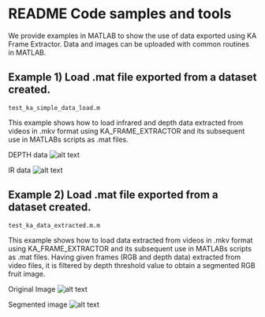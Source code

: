 # README Code samples and tools
We provide examples in MATLAB to show the use of data exported using KA Frame Extractor.
Data and images can be uploaded with common routines in MATLAB.


## Example 1) Load .mat file exported from a dataset created.
```
test_ka_simple_data_load.m
```
This example shows how to load infrared and depth data extracted from videos in .mkv format using KA_FRAME_EXTRACTOR and its subsequent use in MATLABs scripts as .mat files.


DEPTH data ![alt text](https://github.com/GRAP-UdL-AT/ka_frame_extractor/blob/main/tools/img/DEPTH_data_exported.png?raw=true)


IR data ![alt text](https://github.com/GRAP-UdL-AT/ka_frame_extractor/blob/main/tools/img/IR_data_exported.png?raw=true)


## Example 2) Load .mat file exported from a dataset created.
```
test_ka_data_extracted.m.m
```

This example shows how to load data extracted from videos in .mkv format using KA_FRAME_EXTRACTOR and its subsequent use in MATLABs scripts as .mat files. Having given frames (RGB and depth data) extracted from video files, it is filtered by depth threshold value to obtain a segmented RGB fruit image.

Original Image ![alt text](https://github.com/GRAP-UdL-AT/ka_frame_extractor/blob/main/tools/img/20210927_114012_k_r2_e_000_150_138_2_0_C.png?raw=true)

Segmented image ![alt text](https://github.com/GRAP-UdL-AT/ka_frame_extractor/blob/main/tools/img/20210927_114012_k_r2_e_000_150_138_2_0_C.png_mask1.jpg?raw=true)
